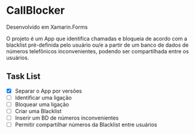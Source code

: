# CallBlocker
Desenvolvido em Xamarin.Forms

O projeto é um App que identifica chamadas e bloqueia de acordo com a blacklist pré-definida pelo usuário ou/e a partir de um banco de dados de números telefônicos inconvenientes, podendo ser compartilhada entre os usuários.

## Task List

- [x] Separar o App por versões
- [ ] Identificar uma ligação
- [ ] Bloquear uma ligação
- [ ] Criar uma Blacklist
- [ ] Inserir um BD de números inconvenientes
- [ ] Permitir compartilhar números da Blacklist entre usuários

